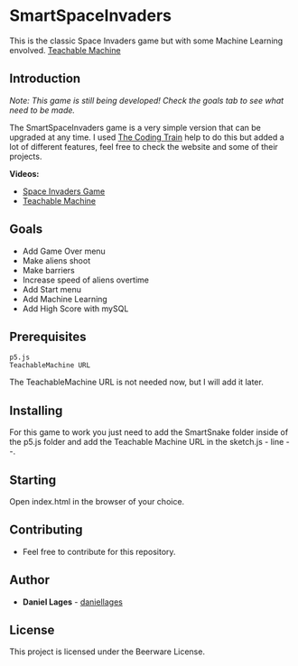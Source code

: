# SmartSpaceInvaders
This is the classic Space Invaders game but with some Machine Learning envolved. [Teachable Machine](https://teachablemachine.withgoogle.com/)

## Introduction

*Note: This game is still being developed! Check the goals tab to see what need to be made.*

The SmartSpaceInvaders game is a very simple version that can be upgraded at any time. I used [The Coding Train](https://thecodingtrain.com/) help to do this but added a lot of different features, feel free to check the website and some of their projects.

**Videos:**
- [Space Invaders Game](https://www.youtube.com/watch?v=biN3v3ef-Y0)
- [Teachable Machine](https://www.youtube.com/watch?v=UPgxnGC8oBU)

## Goals

- Add Game Over menu
- Make aliens shoot
- Make barriers
- Increase speed of aliens overtime
- Add Start menu
- Add Machine Learning
- Add High Score with mySQL

## Prerequisites

```
p5.js
TeachableMachine URL
```

The TeachableMachine URL is not needed now, but I will add it later.

## Installing

For this game to work you just need to add the SmartSnake folder inside of the p5.js folder and add the Teachable Machine URL in the sketch.js - line --.

## Starting

Open index.html in the browser of your choice.

## Contributing

- Feel free to contribute for this repository.

## Author

* **Daniel Lages** - [daniellages](https://github.com/daniellages)

## License

This project is licensed under the Beerware License.